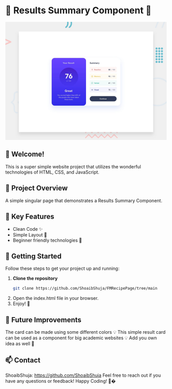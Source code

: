 # 🌈 Results Summary Component 🌈

![Design preview for the Results summary component coding challenge](./design/desktop-preview.jpg)

## 👋 Welcome! 

This is a super simple website project that utilizes the wonderful technologies of HTML, CSS, and JavaScript. 

## 🌟 Project Overview

A simple singular page that demonstrates a Results Summary Component.

## 🔑 Key Features

- Clean Code ✨
- Simple Layout 🚀
- Beginner friendly technologies 🎉

## 🚀 Getting Started

Follow these steps to get your project up and running:

1. **Clone the repository**
   ```bash
   git clone https://github.com/ShoaibShuja/FMRecipePage/tree/main
2. Open the index.html file in your browser.
3. Enjoy! 🎊

## 📅 Future Improvements

The card can be made using some different colors 💡
This simple result card can be used as a component for big academic websites 💡
Add you own idea as well 🌱

## 📫 Contact

ShoaibShuja: https://github.com/ShoaibShuja
Feel free to reach out if you have any questions or feedback! 
Happy Coding! 🤗�
